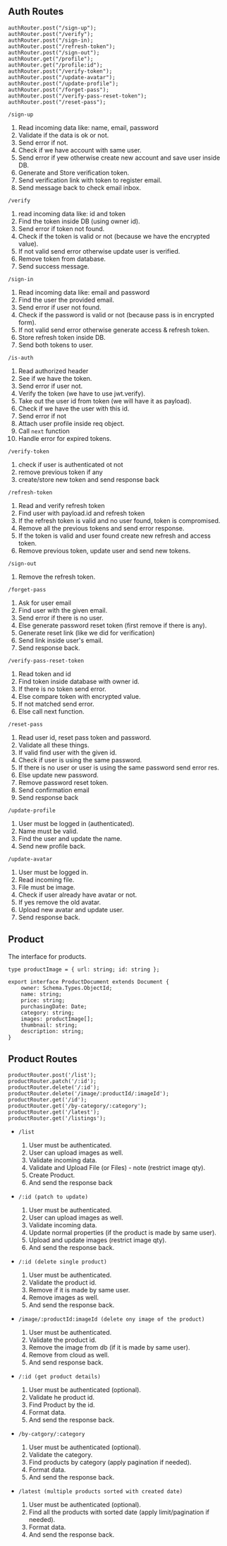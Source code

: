 ## Auth Routes

```
authRouter.post("/sign-up");
authRouter.post("/verify");
authRouter.post("/sign-in);
authRouter.post("/refresh-token");
authRouter.post("/sign-out");
authRouter.get("/profile");
authRouter.get("/profile:id");
authRouter.post("/verify-token");
authRouter.post("/update-avatar");
authRouter.post("/update-profile");
authRouter.post("/forget-pass");
authRouter.post("/verify-pass-reset-token");
authRouter.post("/reset-pass");
```
`/sign-up`
1. Read incoming data like: name, email, password
2. Validate if the data is ok or not.
3. Send error if not.
4. Check if we have account with same user.
5. Send error if yew otherwise create new account and save user inside DB.
6. Generate and Store verification token.
7. Send verification link with token to register email.
8. Send message back to check email inbox.

`/verify`
1. read incoming data like: id and token
2. Find the token inside DB (using owner id).
3. Send error if token not found.
4. Check if the token is valid or not (because we have the encrypted value).
5. If not valid send error otherwise update user is verified.
6. Remove token from database.
7. Send success message.

`/sign-in`
1. Read incoming data like: email and password
2. Find the user the provided email.
3. Send error if user not found.
4. Check if the password is valid or not (because pass is in encrypted form).
5. If not valid send error otherwise generate access & refresh token.
6. Store refresh token inside DB.
7. Send both tokens to user.

`/is-auth`
1. Read authorized header
2. See if we have the token.
3. Send error if user not.
4. Verify the token (we have to use jwt.verify).
5. Take out the user id from token (we will have it as payload).
6. Check if we have the user with this id.
7. Send error if not
8. Attach user profile inside req object.
9. Call `next` function
10. Handle error for expired tokens.

`/verify-token`
1. check if user is authenticated ot not
2. remove previous token if any
3. create/store new token and send response back


`/refresh-token`
1. Read and verify refresh token
2. Find user with payload.id and refresh token
3. If the refresh token is valid and no user found, token is compromised.
4. Remove all the previous tokens and send error response.
5. If the token is valid and user found create new refresh and access token.
6. Remove previous token, update user and send new tokens.

`/sign-out` 
1. Remove the refresh token.

`/forget-pass`
1. Ask for user email
2. Find user with the given email.
3. Send error if there is no user.
4. Else generate password reset token (first remove if there is any).
5. Generate reset link (like we did for verification)
6. Send link inside user's email.
7. Send response back.

`/verify-pass-reset-token`
1. Read token and id
2. Find token inside database with owner id.
3. If there is no token send error.
4. Else compare token with encrypted value.
5. If not matched send error.
6. Else call next function.

`/reset-pass`
1. Read user id, reset pass token and password.
2. Validate all these things.
3. If valid find user with the given id.
4. Check if user is using the same password.
5. If there is no user or user is using the same password send error res.
6. Else update new password.
7. Remove password reset token.
8. Send confirmation email
9. Send response back

`/update-profile`
1. User must be logged in (authenticated).
2. Name must be valid.
3. Find the user and update the name.
4. Send new profile back.

`/update-avatar`
1. User must be logged in.
2. Read incoming file.
3. File must be image.
4. Check if user already have avatar or not.
5. If yes remove the old avatar.
6. Upload new avatar and update user.
7. Send response back.

## Product
The interface for products.
```
type productImage = { url: string; id: string };

export interface ProductDocument extends Document {
    owner: Schema.Types.ObjectId;
    name: string;
    price: string;
    purchasingDate: Date;
    category: string;
    images: productImage[];
    thumbnail: string;
    description: string;
}
```
## Product Routes

```
productRouter.post('/list');
productRouter.patch('/:id');
productRouter.delete('/:id');
productRouter.delete('/image/:productId/:imageId');
productRouter.get('/id');
productRouter.get('/by-category/:category');
productRouter.get('/latest');
productRouter.get('/listings');
```

- `/list`
  1. User must be authenticated.
  2. User can upload images as well.
  3. Validate incoming data.
  4. Validate and Upload File (or Files) - note (restrict image qty).
  5. Create Product.
  6. And send the response back
  
- `/:id (patch to update)`
  1. User must be authenticated.
  2. User can upload images as well.
  3. Validate incoming data.
  4. Update normal properties (if the product is made by same user).
  5. Upload and update images (restrict image qty).
  6. And send the response back.

- `/:id (delete single product)` 
  1. User must be authenticated.
  2. Validate the product id.
  3. Remove if it is made by same user.
  4. Remove images as well.
  5. And send the response back.

- `/image/:productId:imageId (delete ony image of the product)`
  1. User must be authenticated.
  2. Validate the product id.
  3. Remove the image from db (if it is made by same user).
  4. Remove from cloud as well.
  5. And send response back.

- `/:id (get product details)`
  1. User must be authenticated (optional).
  2. Validate he product id.
  3. Find Product by the id.
  4. Format data.
  5. And send the response back.

- `/by-catgory/:category`
  1. User must be authenticated (optional).
  2. Validate the category.
  3. Find products by category (apply pagination if needed).
  4. Format data.
  5. And send the response back.

- `/latest (multiple products sorted with created date)`
  1. User must be authenticated (optional).
  2. Find all the products with sorted date (apply limit/pagination if needed).
  3. Format data.
  4. And send the response back.  